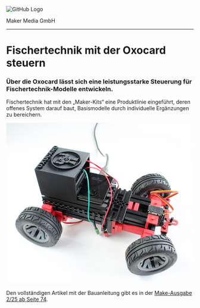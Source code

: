 ![GitHub Logo](http://www.heise.de/make/icons/make_logo.png)

Maker Media GmbH

***

# Fischertechnik mit der Oxocard steuern

### Über die Oxocard lässt sich eine leistungsstarke Steuerung für Fischertechnik-Modelle entwickeln.

Fischertechnik hat mit den „Maker-Kits“ eine Produktlinie eingeführt, deren offenes System darauf baut, Basismodelle durch individuelle Ergänzungen zu bereichern.

![Picture](https://github.com/MakeMagazinDE/Oxocard_steuert_Fischertechnik/blob/master/Titelbild.jpg) 

Den vollständigen Artikel mit der Bauanleitung gibt es in der [Make-Ausgabe 2/25 ab Seite 74](https://www.heise.de/select/make/2025/2/2434509012428585539).
